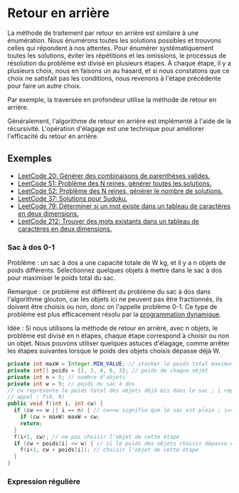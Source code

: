 # Retour en arrière

La méthode de traitement par retour en arrière est similaire à une énumération. Nous énumérons toutes les solutions possibles et trouvons celles qui répondent à nos attentes. Pour énumérer systématiquement toutes les solutions, éviter les répétitions et les omissions, le processus de résolution du problème est divisé en plusieurs étapes. À chaque étape, il y a plusieurs choix, nous en faisons un au hasard, et si nous constatons que ce choix ne satisfait pas les conditions, nous revenons à l'étape précédente pour faire un autre choix.

Par exemple, la traversée en profondeur utilise la méthode de retour en arrière.

Généralement, l'algorithme de retour en arrière est implémenté à l'aide de la récursivité. L'opération d'élagage est une technique pour améliorer l'efficacité du retour en arrière.

## Exemples

* [LeetCode 20: Générer des combinaisons de parenthèses valides.](https://github.com/StoneYunZhao/algorithm/blob/master/src/main/java/com/zhaoyun/leetcode/backtracking/LT22.java)
* [LeetCode 51: Problème des N reines, générer toutes les solutions.](https://github.com/StoneYunZhao/algorithm/blob/master/src/main/java/com/zhaoyun/leetcode/backtracking/LT51.java)
* [LeetCode 52: Problème des N reines, générer le nombre de solutions.](https://github.com/StoneYunZhao/algorithm/blob/master/src/main/java/com/zhaoyun/leetcode/backtracking/LT52.java)
* [LeetCode 37: Solutions pour Sudoku.](https://github.com/StoneYunZhao/algorithm/blob/master/src/main/java/com/zhaoyun/leetcode/backtracking/LT37.java)
* [LeetCode 79: Déterminer si un mot existe dans un tableau de caractères en deux dimensions.](https://github.com/StoneYunZhao/algorithm/blob/master/src/main/java/com/zhaoyun/leetcode/backtracking/LT79.java)
* [LeetCode 212: Trouver des mots existants dans un tableau de caractères en deux dimensions.](https://github.com/StoneYunZhao/algorithm/blob/master/src/main/java/com/zhaoyun/leetcode/backtracking/LT212.java)

### Sac à dos 0-1

Problème : un sac à dos a une capacité totale de W kg, et il y a n objets de poids différents. Sélectionnez quelques objets à mettre dans le sac à dos pour maximiser le poids total du sac.

Remarque : ce problème est différent du problème du sac à dos dans l'algorithme glouton, car les objets ici ne peuvent pas être fractionnés, ils doivent être choisis ou non, donc on l'appelle problème 0-1. Ce type de problème est plus efficacement résolu par la [programmation dynamique](dynamic-programming.md).

Idée : Si nous utilisons la méthode de retour en arrière, avec n objets, le problème est divisé en n étapes, chaque étape correspond à choisir ou non un objet. Nous pouvons utiliser quelques astuces d'élagage, comme arrêter les étapes suivantes lorsque le poids des objets choisis dépasse déjà W.

```java
private int maxW = Integer.MIN_VALUE; // stocker le poids total maximum des objets dans le sac à dos
private int[] poids = {2, 2, 4, 6, 3}; // poids de chaque objet
private int n = 5; // nombre d'objets
private int w = 9; // poids du sac à dos
// cw représente le poids total des objets déjà mis dans le sac ; i représente quel objet est examiné ;
// appel : f(0, 0)
public void f(int i, int cw) {
  if (cw == w || i == n) { // cw==w signifie que le sac est plein ; i==n signifie que tous les objets ont été examinés
    if (cw > maxW) maxW = cw;
    return;
  }
  f(i+1, cw); // ne pas choisir l'objet de cette étape
  if (cw + poids[i] <= w) { // si le poids des objets choisis dépasse déjà W, ne pas les choisir
    f(i+1, cw + poids[i]); // choisir l'objet de cette étape
  }
}
```

### Expression régulière